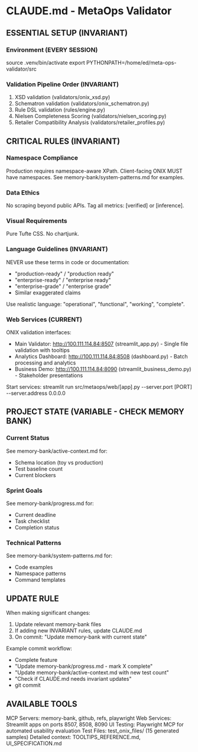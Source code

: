# CLAUDE.md - MetaOps Validator

## ESSENTIAL SETUP (INVARIANT)

### Environment (EVERY SESSION)
source .venv/bin/activate
export PYTHONPATH=/home/ed/meta-ops-validator/src

### Validation Pipeline Order (INVARIANT)
1. XSD validation (validators/onix_xsd.py)
2. Schematron validation (validators/onix_schematron.py)  
3. Rule DSL validation (rules/engine.py)
4. Nielsen Completeness Scoring (validators/nielsen_scoring.py)
5. Retailer Compatibility Analysis (validators/retailer_profiles.py)

## CRITICAL RULES (INVARIANT)

### Namespace Compliance
Production requires namespace-aware XPath.
Client-facing ONIX MUST have namespaces.
See memory-bank/system-patterns.md for examples.

### Data Ethics
No scraping beyond public APIs.
Tag all metrics: [verified] or [inference].

### Visual Requirements  
Pure Tufte CSS. No chartjunk.

### Language Guidelines (INVARIANT)
NEVER use these terms in code or documentation:
- "production-ready" / "production ready" 
- "enterprise-ready" / "enterprise ready"
- "enterprise-grade" / "enterprise grade"
- Similar exaggerated claims

Use realistic language: "operational", "functional", "working", "complete".

### Web Services (CURRENT)
ONIX validation interfaces:
- Main Validator: http://100.111.114.84:8507 (streamlit_app.py) - Single file validation with tooltips
- Analytics Dashboard: http://100.111.114.84:8508 (dashboard.py) - Batch processing and analytics
- Business Demo: http://100.111.114.84:8090 (streamlit_business_demo.py) - Stakeholder presentations

Start services: streamlit run src/metaops/web/[app].py --server.port [PORT] --server.address 0.0.0.0

## PROJECT STATE (VARIABLE - CHECK MEMORY BANK)

### Current Status
See memory-bank/active-context.md for:
- Schema location (toy vs production)
- Test baseline count
- Current blockers

### Sprint Goals
See memory-bank/progress.md for:
- Current deadline
- Task checklist
- Completion status

### Technical Patterns
See memory-bank/system-patterns.md for:
- Code examples
- Namespace patterns
- Command templates

## UPDATE RULE

When making significant changes:
1. Update relevant memory-bank files
2. If adding new INVARIANT rules, update CLAUDE.md
3. On commit: "Update memory-bank with current state"

Example commit workflow:
- Complete feature
- "Update memory-bank/progress.md - mark X complete"
- "Update memory-bank/active-context.md with new test count"
- "Check if CLAUDE.md needs invariant updates"
- git commit

## AVAILABLE TOOLS

MCP Servers: memory-bank, github, refs, playwright
Web Services: Streamlit apps on ports 8507, 8508, 8090
UI Testing: Playwright MCP for automated usability evaluation
Test Files: test_onix_files/ (15 generated samples)
Detailed context: TOOLTIPS_REFERENCE.md, UI_SPECIFICATION.md
